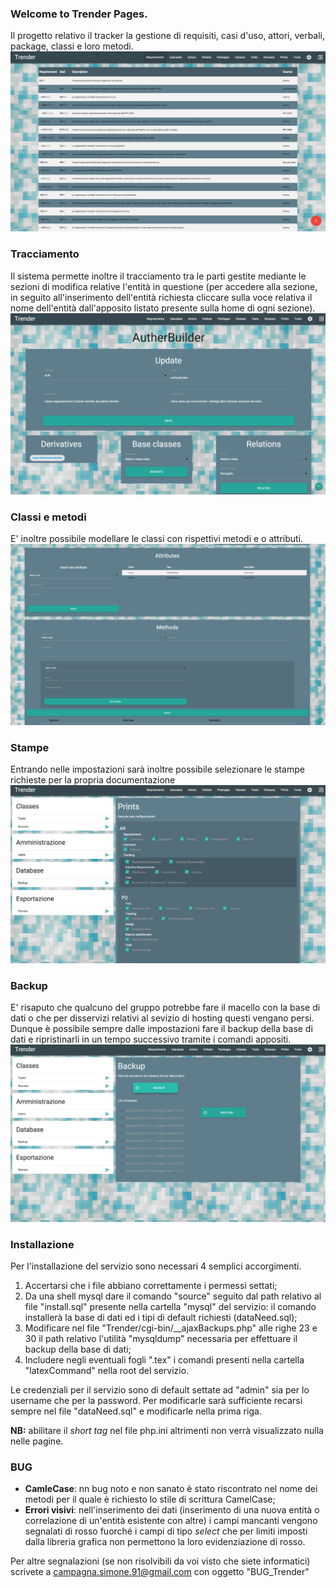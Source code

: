### Welcome to Trender Pages.
Il progetto relativo il tracker la gestione di requisiti, casi d'uso, attori, verbali, package, classi e loro metodi.
![Requisiti](https://raw.githubusercontent.com/campagna91/Trender/master/public/requisiti.png)

### Tracciamento
Il sistema permette inoltre il tracciamento tra le parti gestite mediante le sezioni di modifica relative l'entità in questione (per accedere alla sezione, in seguito all'inserimento dell'entità richiesta cliccare sulla voce relativa il nome dell'entità dall'apposito listato presente sulla home di ogni sezione).
![Tracciamento e aggiornamento](https://raw.githubusercontent.com/campagna91/Trender/master/public/udpateClass.png)

### Classi e metodi
E' inoltre possibile modellare le classi con rispettivi metodi e o attributi.
![Metodi e attributi](https://raw.githubusercontent.com/campagna91/Trender/master/public/methods.png)

### Stampe
Entrando nelle impostazioni sarà inoltre possibile selezionare le stampe richieste per la propria documentazione
![Stampe](https://raw.githubusercontent.com/campagna91/Trender/master/public/prints.png)

### Backup
E' risaputo che qualcuno del gruppo potrebbe fare il macello con la base di dati o che per disservizi relativi al sevizio di hosting questi vengano persi. Dunque è possibile sempre dalle impostazioni fare il backup della base di dati e ripristinarli in un tempo successivo tramite i comandi appositi.
![Backup informazioni](https://raw.githubusercontent.com/campagna91/Trender/master/public/settings.png)

### Installazione
Per l'installazione del servizio sono necessari 4 semplici accorgimenti.
1. Accertarsi che i file abbiano correttamente i permessi settati;
2. Da una shell mysql dare il comando "source" seguito dal path relativo al file "install.sql" presente nella cartella "mysql" del servizio: il comando installerà la base di dati ed i tipi di default richiesti (dataNeed.sql);
3. Modificare nel file "Trender/cgi-bin/__ajaxBackups.php" alle righe 23 e 30 il path relativo l'utilità "mysqldump" necessaria per effettuare il backup della base di dati;
4. Includere negli eventuali fogli ".tex" i comandi presenti nella cartella "latexCommand" nella root del servizio.

Le credenziali per il servizio sono di default settate ad "admin" sia per lo username che per la password. Per modificarle sarà sufficiente recarsi sempre nel file "dataNeed.sql" e modificarle nella prima riga.

**NB:** abilitare il _short tag_ nel file php.ini altrimenti non verrà visualizzato nulla nelle pagine.

### BUG
* **CamleCase**: nn bug noto e non sanato è stato riscontrato nel nome dei metodi per il quale è richiesto lo stile di scrittura CamelCase;
* **Errori visivi**: nell'inserimento dei dati (inserimento di una nuova entità o correlazione di un'entità esistente con altre) i campi mancanti vengono segnalati di rosso fuorché i campi di tipo _select_ che per limiti imposti dalla libreria grafica non permettono la loro evidenziazione di rosso.

Per altre segnalazioni (se non risolvibili da voi visto che siete informatici) scrivete a campagna.simone.91@gmail.com con oggetto "BUG_Trender"


